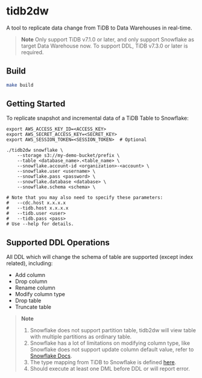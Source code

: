 # tidb2dw

A tool to replicate data change from TiDB to Data Warehouses in real-time.

> **Note**
> Only support TiDB v7.1.0 or later, and only support Snowflake as target Data Warehouse now.
> To support DDL, TiDB v7.3.0 or later is required.

## Build

```bash
make build
```

## Getting Started

To replicate snapshot and incremental data of a TiDB Table to Snowflake:

```shell
export AWS_ACCESS_KEY_ID=<ACCESS_KEY>
export AWS_SECRET_ACCESS_KEY=<SECRET_KEY>
export AWS_SESSION_TOKEN=<SESSION_TOKEN>  # Optional

./tidb2dw snowflake \
    --storage s3://my-demo-bucket/prefix \
    --table <database_name>.<table_name> \
    --snowflake.account-id <organization>-<account> \
    --snowflake.user <username> \
    --snowflake.pass <password> \
    --snowflake.database <database> \
    --snowflake.schema <schema> \

# Note that you may also need to specify these parameters:
#   --cdc.host x.x.x.x
#   --tidb.host x.x.x.x
#   --tidb.user <user>
#   --tidb.pass <pass>
# Use --help for details.
```

## Supported DDL Operations

All DDL which will change the schema of table are supported (except index related), including:

- Add column
- Drop column
- Rename column
- Modify column type
- Drop table
- Truncate table

> **Note**
> 1. Snowflake does not support partition table, tidb2dw will view table with multiple partitions as ordinary table.
> 2. Snowflake has a lot of limitations on modifying column type, like Snowflake does not support update column default value, refer to [Snowflake Docs](https://docs.snowflake.com/en/sql-reference/sql/alter-table-column).
> 3. The type mapping from TiDB to Snowflake is defined [here](./snowsql/types.go).
> 4. Should execute at least one DML before DDL or will report error.
